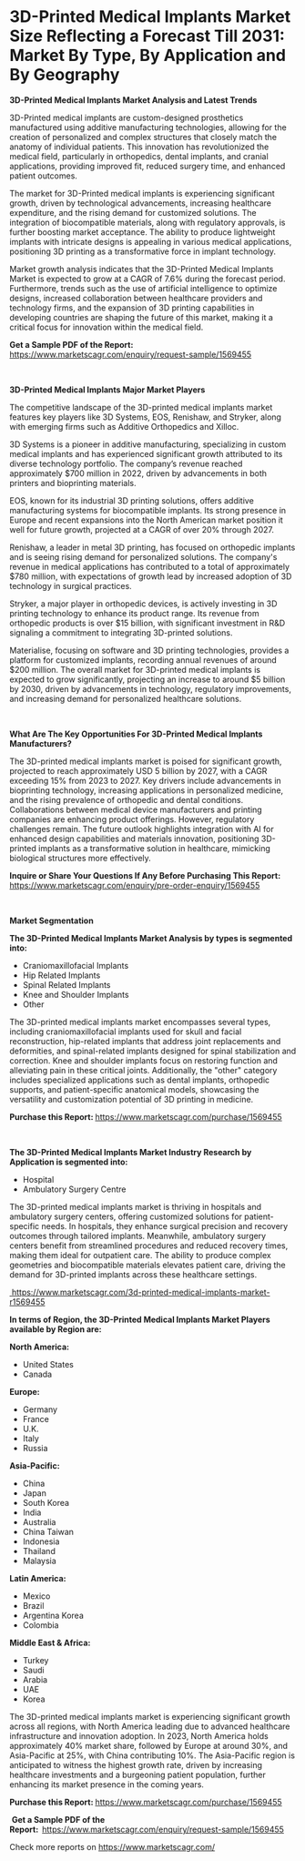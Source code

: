<p><h1>3D-Printed Medical Implants Market Size Reflecting a Forecast Till 2031: Market By Type, By Application and By Geography</h1></p><p><strong>3D-Printed Medical Implants Market Analysis and Latest Trends</strong></p>
<p><p>3D-Printed medical implants are custom-designed prosthetics manufactured using additive manufacturing technologies, allowing for the creation of personalized and complex structures that closely match the anatomy of individual patients. This innovation has revolutionized the medical field, particularly in orthopedics, dental implants, and cranial applications, providing improved fit, reduced surgery time, and enhanced patient outcomes.</p><p>The market for 3D-Printed medical implants is experiencing significant growth, driven by technological advancements, increasing healthcare expenditure, and the rising demand for customized solutions. The integration of biocompatible materials, along with regulatory approvals, is further boosting market acceptance. The ability to produce lightweight implants with intricate designs is appealing in various medical applications, positioning 3D printing as a transformative force in implant technology.</p><p>Market growth analysis indicates that the 3D-Printed Medical Implants Market is expected to grow at a CAGR of 7.6% during the forecast period. Furthermore, trends such as the use of artificial intelligence to optimize designs, increased collaboration between healthcare providers and technology firms, and the expansion of 3D printing capabilities in developing countries are shaping the future of this market, making it a critical focus for innovation within the medical field.</p></p>
<p><strong>Get a Sample PDF of the Report:&nbsp;</strong> <a href="https://www.marketscagr.com/enquiry/request-sample/1569455?utm_campaign=1126&utm_medium=2&utm_source=Github&utm_content=ia&utm_term=29122024&utm_id=3d-printed-medical-implants">https://www.marketscagr.com/enquiry/request-sample/1569455</a></p>
<p>&nbsp;</p>
<p><strong>3D-Printed Medical Implants Major Market Players</strong></p>
<p><p>The competitive landscape of the 3D-printed medical implants market features key players like 3D Systems, EOS, Renishaw, and Stryker, along with emerging firms such as Additive Orthopedics and Xilloc. </p><p>3D Systems is a pioneer in additive manufacturing, specializing in custom medical implants and has experienced significant growth attributed to its diverse technology portfolio. The company’s revenue reached approximately $700 million in 2022, driven by advancements in both printers and bioprinting materials.</p><p>EOS, known for its industrial 3D printing solutions, offers additive manufacturing systems for biocompatible implants. Its strong presence in Europe and recent expansions into the North American market position it well for future growth, projected at a CAGR of over 20% through 2027.</p><p>Renishaw, a leader in metal 3D printing, has focused on orthopedic implants and is seeing rising demand for personalized solutions. The company's revenue in medical applications has contributed to a total of approximately $780 million, with expectations of growth lead by increased adoption of 3D technology in surgical practices.</p><p>Stryker, a major player in orthopedic devices, is actively investing in 3D printing technology to enhance its product range. Its revenue from orthopedic products is over $15 billion, with significant investment in R&D signaling a commitment to integrating 3D-printed solutions.</p><p>Materialise, focusing on software and 3D printing technologies, provides a platform for customized implants, recording annual revenues of around $200 million. The overall market for 3D-printed medical implants is expected to grow significantly, projecting an increase to around $5 billion by 2030, driven by advancements in technology, regulatory improvements, and increasing demand for personalized healthcare solutions.</p></p>
<p>&nbsp;</p>
<p><strong>What Are The Key Opportunities For 3D-Printed Medical Implants Manufacturers?</strong></p>
<p><p>The 3D-printed medical implants market is poised for significant growth, projected to reach approximately USD 5 billion by 2027, with a CAGR exceeding 15% from 2023 to 2027. Key drivers include advancements in bioprinting technology, increasing applications in personalized medicine, and the rising prevalence of orthopedic and dental conditions. Collaborations between medical device manufacturers and printing companies are enhancing product offerings. However, regulatory challenges remain. The future outlook highlights integration with AI for enhanced design capabilities and materials innovation, positioning 3D-printed implants as a transformative solution in healthcare, mimicking biological structures more effectively.</p></p>
<p><strong>Inquire or Share Your Questions If Any Before Purchasing This Report:</strong> <a href="https://www.marketscagr.com/enquiry/pre-order-enquiry/1569455?utm_campaign=1126&utm_medium=2&utm_source=Github&utm_content=ia&utm_term=29122024&utm_id=3d-printed-medical-implants">https://www.marketscagr.com/enquiry/pre-order-enquiry/1569455</a></p>
<p>&nbsp;</p>
<p><strong>Market Segmentation</strong></p>
<p><strong>The 3D-Printed Medical Implants Market Analysis by types is segmented into:</strong></p>
<p><ul><li>Craniomaxillofacial Implants</li><li>Hip Related Implants</li><li>Spinal Related Implants</li><li>Knee and Shoulder Implants</li><li>Other</li></ul></p>
<p><p>The 3D-printed medical implants market encompasses several types, including craniomaxillofacial implants used for skull and facial reconstruction, hip-related implants that address joint replacements and deformities, and spinal-related implants designed for spinal stabilization and correction. Knee and shoulder implants focus on restoring function and alleviating pain in these critical joints. Additionally, the "other" category includes specialized applications such as dental implants, orthopedic supports, and patient-specific anatomical models, showcasing the versatility and customization potential of 3D printing in medicine.</p></p>
<p><strong>Purchase this Report:&nbsp;</strong><a href="https://www.marketscagr.com/purchase/1569455?utm_campaign=1126&utm_medium=2&utm_source=Github&utm_content=ia&utm_term=29122024&utm_id=3d-printed-medical-implants">https://www.marketscagr.com/purchase/1569455</a></p>
<p>&nbsp;</p>
<p><strong>The 3D-Printed Medical Implants Market Industry Research by Application is segmented into:</strong></p>
<p><ul><li>Hospital</li><li>Ambulatory Surgery Centre</li></ul></p>
<p><p>The 3D-printed medical implants market is thriving in hospitals and ambulatory surgery centers, offering customized solutions for patient-specific needs. In hospitals, they enhance surgical precision and recovery outcomes through tailored implants. Meanwhile, ambulatory surgery centers benefit from streamlined procedures and reduced recovery times, making them ideal for outpatient care. The ability to produce complex geometries and biocompatible materials elevates patient care, driving the demand for 3D-printed implants across these healthcare settings.</p></p>
<p><a href="https://www.marketscagr.com/3d-printed-medical-implants-market-r1569455?utm_campaign=1126&utm_medium=2&utm_source=Github&utm_content=ia&utm_term=29122024&utm_id=3d-printed-medical-implants">&nbsp;https://www.marketscagr.com/3d-printed-medical-implants-market-r1569455</a></p>
<p><strong>In terms of Region, the 3D-Printed Medical Implants Market Players available by Region are:</strong></p>
<p>
    <p> <strong> North America: </strong>
        <ul>
            <li>United States</li>
            <li>Canada</li>
        </ul>
        </p> 
    <p> <strong> Europe: </strong>
        <ul>
            <li>Germany</li>
            <li>France</li>
            <li>U.K.</li>
            <li>Italy</li>
            <li>Russia</li>
        </ul>
        </p> 
    <p> <strong> Asia-Pacific: </strong>
        <ul>
            <li>China</li>
            <li>Japan</li>
            <li>South Korea</li>
            <li>India</li>
            <li>Australia</li>
            <li>China Taiwan</li>
            <li>Indonesia</li>
            <li>Thailand</li>
            <li>Malaysia</li>
        </ul>
        </p> 
    <p> <strong> Latin America: </strong>
        <ul>
            <li>Mexico</li>
            <li>Brazil</li>
            <li>Argentina Korea</li>
            <li>Colombia</li>
        </ul>
        </p> 
    <p> <strong> Middle East & Africa: </strong>
        <ul>
            <li>Turkey</li>
            <li>Saudi</li>
            <li>Arabia</li>
            <li>UAE</li>
            <li>Korea</li>
        </ul>
    </p>
    </p>
<p><p>The 3D-printed medical implants market is experiencing significant growth across all regions, with North America leading due to advanced healthcare infrastructure and innovation adoption. In 2023, North America holds approximately 40% market share, followed by Europe at around 30%, and Asia-Pacific at 25%, with China contributing 10%. The Asia-Pacific region is anticipated to witness the highest growth rate, driven by increasing healthcare investments and a burgeoning patient population, further enhancing its market presence in the coming years.</p></p>
<p><strong>Purchase this Report: </strong><a href="https://www.marketscagr.com/purchase/1569455?utm_campaign=1126&utm_medium=2&utm_source=Github&utm_content=ia&utm_term=29122024&utm_id=3d-printed-medical-implants">https://www.marketscagr.com/purchase/1569455</a></p>
<p>&nbsp;<strong>Get a Sample PDF of the Report:&nbsp;&nbsp;</strong><a href="https://www.marketscagr.com/enquiry/request-sample/1569455?utm_campaign=1126&utm_medium=2&utm_source=Github&utm_content=ia&utm_term=29122024&utm_id=3d-printed-medical-implants">https://www.marketscagr.com/enquiry/request-sample/1569455</a></p>
<p><strong></strong></p>
<p>Check more reports on <a href="https://www.marketscagr.com/?utm_campaign=1126&utm_medium=2&utm_source=Github&utm_content=ia&utm_term=29122024&utm_id=3d-printed-medical-implants">https://www.marketscagr.com/</a></p>